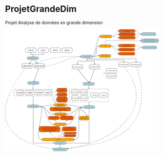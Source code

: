 # ProjetGrandeDim
Projet Analyse de données en grande dimension

![alt text](https://github.com/RaphaelLorenzo/ProjetGrandeDim/blob/main/Diag_Plan_v1.png?raw=true)
